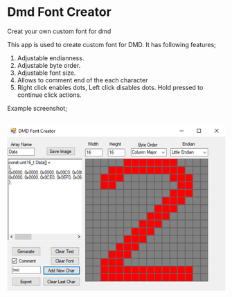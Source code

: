 # Dmd Font Creator
Creat your own custom font for dmd

This app is used to create custom font for DMD.
It has following features;

1. Adjustable endianness.
2. Adjustable byte order.
3. Adjustable font size.
4. Allows to comment end of the each character
5. Right click enables dots, Left click disables dots. Hold pressed to continue click actions.

Example screenshot;

<br>
<img src="/dmdFontCreator/ScreenShots/screenshot1.png">
